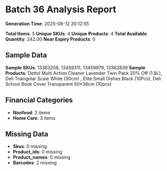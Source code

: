 # Batch 36 Analysis Report

**Generation Time**: 2025-08-12 20:12:55

**Total Items**: 5
**Unique SKUs**: 4
**Unique Products**: 4
**Total Available Quantity**: 242.00
**Near Expiry Products**: 0

## Sample Data
**Sample SKUs**: 13363258, 13459311, 13459979, 13362839
**Sample Products**: Dettol Multi Action Cleaner Lavender Twin Pack 20% Off (1.8L), Deli Triangular Scale White (30cm) , Elite Small Dishes Black (10Pcs), Deli School Book Cover Transparent 50*36cm (10pcs)

## Financial Categories
- **Nonfood**: 2 items
- **Home Care**: 3 items

## Missing Data
- **Skus**: 0 missing
- **Product_ids**: 0 missing
- **Product_names**: 0 missing
- **Barcodes**: 2 missing
